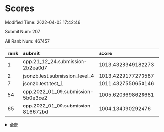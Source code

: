 # Scores

Modified Time: 2022-04-03 17:42:46

Submit Num: 207

All Rank Num: 467457

| rank |               submit               |       score        |       sigma        | pk_num |
| :--- | :--------------------------------- | :----------------- | :----------------- | :----- |
| 1    | cpp.21_12_24.submission-2b2ea0d7   | 1013.4328349182273 | 0.8127423160058891 | 9034   |
| 2    | jsonzb.test.submission_level_4     | 1013.4229177273587 | 0.7998723335598127 | 9031   |
| 7    | jsonzb.test.test_1                 | 1011.4327550650146 | 0.8222930761733608 | 9032   |
| 54   | cpp.2022_01_09.submission-5b0e3de2 | 1005.6206698628681 | 0.7180673507436595 | 9032   |
| 65   | cpp.2022_01_09.submission-816672bd | 1004.134090292476  | 0.7197661151795722 | 9032   |


<details>
<summary>全部</summary>

| rank |                 submit                 |       score        |       sigma        | pk_num |
| :--- | :------------------------------------- | :----------------- | :----------------- | :----- |
| 1    | cpp.21_12_24.submission-2b2ea0d7       | 1013.4328349182273 | 0.8127423160058891 | 9034   |
| 2    | jsonzb.test.submission_level_4         | 1013.4229177273587 | 0.7998723335598127 | 9031   |
| 3    | gobigger.level_3.submission_level_3_26 | 1012.6167748124226 | 0.7735856382546449 | 9033   |
| 4    | gobigger.level_3.submission_level_3_0  | 1011.7187720760562 | 0.7637660406575503 | 9035   |
| 5    | gobigger.level_3.submission_level_3_32 | 1011.5897229517572 | 0.7662430593246181 | 9030   |
| 6    | gobigger.level_3.submission_level_3_25 | 1011.4862858004011 | 0.7663602027317352 | 9034   |
| 7    | jsonzb.test.test_1                     | 1011.4327550650146 | 0.8222930761733608 | 9032   |
| 8    | gobigger.level_3.submission_level_3_11 | 1011.2577636747366 | 0.7801274537395033 | 9034   |
| 9    | gobigger.level_3.submission_level_3_8  | 1011.2100866467763 | 0.7545383197987817 | 9033   |
| 10   | gobigger.level_3.submission_level_3_31 | 1011.1362210974772 | 0.7742682209161578 | 9028   |
| 11   | gobigger.level_3.submission_level_3_12 | 1010.9928273140174 | 0.7338182288235481 | 9034   |
| 12   | gobigger.level_3.submission_level_3_45 | 1010.9626391278688 | 0.7629742456767501 | 9037   |
| 13   | gobigger.level_3.submission_level_3_38 | 1010.9221007980933 | 0.7847569796097547 | 9031   |
| 14   | gobigger.level_3.submission_level_3_35 | 1010.7393333380641 | 0.7581318976655955 | 9035   |
| 15   | gobigger.level_3.submission_level_3_23 | 1010.6988516690076 | 0.7525477821146078 | 9035   |
| 16   | gobigger.level_3.submission_level_3_47 | 1010.5145283345876 | 0.7831576980571883 | 9031   |
| 17   | gobigger.level_3.submission_level_3_22 | 1010.4940369451178 | 0.7795082261767751 | 9034   |
| 18   | gobigger.level_3.submission_level_3_13 | 1010.3196864369907 | 0.7588112211415317 | 9032   |
| 19   | gobigger.level_3.submission_level_3_40 | 1010.3087726731759 | 0.7566385278303217 | 9030   |
| 20   | gobigger.level_3.submission_level_3_15 | 1010.2220508230558 | 0.7460866496144389 | 9030   |
| 21   | gobigger.level_3.submission_level_3_49 | 1010.1706063513407 | 0.75031619206007   | 9033   |
| 22   | gobigger.level_3.submission_level_3_27 | 1010.1525737188927 | 0.7451445648425608 | 9038   |
| 23   | gobigger.level_3.submission_level_3_21 | 1010.1303195289195 | 0.770836964259191  | 9034   |
| 24   | gobigger.level_3.submission_level_3_6  | 1010.1186581829224 | 0.7816069618213285 | 9037   |
| 25   | gobigger.level_3.submission_level_3_2  | 1010.0732553267508 | 0.7764926909472176 | 9035   |
| 26   | gobigger.level_3.submission_level_3_37 | 1010.0211778450083 | 0.7640009786381511 | 9031   |
| 27   | gobigger.level_3.submission_level_3_10 | 1010.0083610303251 | 0.7363876876740146 | 9032   |
| 28   | gobigger.level_3.submission_level_3_14 | 1009.985826958685  | 0.7428295384720626 | 9028   |
| 29   | gobigger.level_3.submission_level_3_16 | 1009.9139912905982 | 0.7676858961526903 | 9032   |
| 30   | gobigger.level_3.submission_level_3_1  | 1009.8490137345256 | 0.7402952871246624 | 9034   |
| 31   | gobigger.level_3.submission_level_3_17 | 1009.841442369357  | 0.7512299609729741 | 9036   |
| 32   | gobigger.level_3.submission_level_3_43 | 1009.8051920383792 | 0.7407066268713726 | 9031   |
| 33   | gobigger.level_3.submission_level_3_4  | 1009.7938167102728 | 0.7400159035981256 | 9029   |
| 34   | gobigger.level_3.submission_level_3_28 | 1009.7790685729607 | 0.7673208349129189 | 9037   |
| 35   | gobigger.level_3.submission_level_3_29 | 1009.7339356080707 | 0.7613715456387571 | 9033   |
| 36   | gobigger.level_3.submission_level_3_48 | 1009.7292425138331 | 0.750308105985864  | 9029   |
| 37   | gobigger.level_3.submission_level_3_18 | 1009.7247296277113 | 0.7587558226777131 | 9032   |
| 38   | gobigger.level_3.submission_level_3_20 | 1009.7190338284314 | 0.7474511212399058 | 9031   |
| 39   | gobigger.level_3.submission_level_3_41 | 1009.7180111692181 | 0.7576084965187185 | 9034   |
| 40   | gobigger.level_3.submission_level_3_5  | 1009.7124594250566 | 0.7628543742925877 | 9034   |
| 41   | gobigger.level_3.submission_level_3_9  | 1009.7054145125422 | 0.7606831378759162 | 9034   |
| 42   | gobigger.level_3.submission_level_3_46 | 1009.6969303986184 | 0.7385963692315787 | 9031   |
| 43   | gobigger.level_3.submission_level_3_30 | 1009.5821941456543 | 0.7466153113283475 | 9033   |
| 44   | gobigger.level_3.submission_level_3_44 | 1009.4736721483952 | 0.7462837728004574 | 9033   |
| 45   | gobigger.level_3.submission_level_3_33 | 1009.2060456178697 | 0.7408073331000364 | 9029   |
| 46   | gobigger.level_3.submission_level_3_7  | 1009.1363024045953 | 0.767125010543849  | 9033   |
| 47   | gobigger.level_3.submission_level_3_39 | 1009.1052138024239 | 0.7327501277650739 | 9028   |
| 48   | gobigger.level_3.submission_level_3_24 | 1009.0810184121754 | 0.7604922582170194 | 9029   |
| 49   | gobigger.level_3.submission_level_3_36 | 1009.0449281211365 | 0.7477337531031271 | 9038   |
| 50   | gobigger.level_3.submission_level_3_34 | 1008.9508144359639 | 0.7641622689346297 | 9034   |
| 51   | gobigger.level_3.submission_level_3_19 | 1008.8266928683178 | 0.7464863117829331 | 9034   |
| 52   | gobigger.level_3.submission_level_3_3  | 1008.6291572170609 | 0.7440412569194308 | 9033   |
| 53   | gobigger.level_3.submission_level_3_42 | 1008.4451118455079 | 0.7394038358444066 | 9032   |
| 54   | cpp.2022_01_09.submission-5b0e3de2     | 1005.6206698628681 | 0.7180673507436595 | 9032   |
| 55   | gobigger.level_1.submission_level_1_44 | 1005.3118891229806 | 0.7252826506073101 | 9032   |
| 56   | gobigger.level_1.submission_level_1_12 | 1004.9626635915662 | 0.7127216450371119 | 9032   |
| 57   | gobigger.level_1.submission_level_1_34 | 1004.9492052259561 | 0.7199193000511533 | 9034   |
| 58   | gobigger.level_1.submission_level_1_21 | 1004.729793143748  | 0.7256550441319024 | 9027   |
| 59   | gobigger.level_1.submission_level_1_19 | 1004.7165062329622 | 0.7118662246115243 | 9039   |
| 60   | gobigger.level_1.submission_level_1_42 | 1004.6436879060524 | 0.713295867076557  | 9032   |
| 61   | gobigger.level_1.submission_level_1_43 | 1004.5339995214133 | 0.7197221395680545 | 9031   |
| 62   | gobigger.level_1.submission_level_1_24 | 1004.3833637096054 | 0.7235955201024648 | 9034   |
| 63   | gobigger.level_1.submission_level_1_27 | 1004.2397323435747 | 0.7155301372281929 | 9036   |
| 64   | gobigger.level_1.submission_level_1_11 | 1004.1341412015801 | 0.7095412203981439 | 9032   |
| 65   | cpp.2022_01_09.submission-816672bd     | 1004.134090292476  | 0.7197661151795722 | 9032   |
| 66   | gobigger.level_1.submission_level_1_13 | 1004.1121710377455 | 0.7191147270201828 | 9033   |
| 67   | gobigger.level_1.submission_level_1_47 | 1004.0757403221498 | 0.7101483837517927 | 9037   |
| 68   | gobigger.level_1.submission_level_1_49 | 1003.9838657665804 | 0.7276258309983114 | 9040   |
| 69   | gobigger.level_1.submission_level_1_30 | 1003.8267684539528 | 0.736939345181645  | 9032   |
| 70   | gobigger.level_1.submission_level_1_41 | 1003.8001531463507 | 0.7183426654281412 | 9034   |
| 71   | gobigger.level_1.submission_level_1_46 | 1003.7645942600911 | 0.7226683356174233 | 9032   |
| 72   | gobigger.level_1.submission_level_1_26 | 1003.7411518426227 | 0.7348902904857997 | 9036   |
| 73   | gobigger.level_1.submission_level_1_10 | 1003.7286247051976 | 0.7138146220807305 | 9032   |
| 74   | gobigger.level_1.submission_level_1_31 | 1003.7022923754049 | 0.7131916707543675 | 9033   |
| 75   | gobigger.level_1.submission_level_1_7  | 1003.5874470915497 | 0.7141529769797359 | 9033   |
| 76   | gobigger.level_1.submission_level_1_6  | 1003.5671544568354 | 0.7064043843157897 | 9030   |
| 77   | gobigger.level_1.submission_level_1_1  | 1003.5238097430795 | 0.7289757909628681 | 9033   |
| 78   | gobigger.level_1.submission_level_1_17 | 1003.5101999618273 | 0.7283378067649321 | 9029   |
| 79   | gobigger.level_1.submission_level_1_37 | 1003.480836723477  | 0.7196396963402232 | 9036   |
| 80   | gobigger.level_1.submission_level_1_36 | 1003.4696259135405 | 0.717175663023778  | 9037   |
| 81   | gobigger.level_1.submission_level_1_32 | 1003.422393174335  | 0.7107849683365385 | 9035   |
| 82   | gobigger.level_1.submission_level_1_15 | 1003.419172473247  | 0.7192748312404775 | 9034   |
| 83   | gobigger.level_1.submission_level_1_35 | 1003.3663374347485 | 0.721366085542638  | 9028   |
| 84   | gobigger.level_1.submission_level_1_40 | 1003.296668932223  | 0.7246847542956991 | 9030   |
| 85   | gobigger.level_1.submission_level_1_33 | 1003.2873858736968 | 0.7179261717729958 | 9031   |
| 86   | gobigger.level_1.submission_level_1_4  | 1003.2284839585554 | 0.7144065750507778 | 9031   |
| 87   | gobigger.level_1.submission_level_1_45 | 1003.1810996344299 | 0.7306389098918706 | 9036   |
| 88   | gobigger.level_1.submission_level_1_39 | 1003.1339175848493 | 0.7315268621960173 | 9033   |
| 89   | gobigger.level_1.submission_level_1_38 | 1003.1238052080884 | 0.717039139578493  | 9032   |
| 90   | gobigger.level_1.submission_level_1_28 | 1003.0475685903672 | 0.7204633882711526 | 9028   |
| 91   | gobigger.level_1.submission_level_1_16 | 1002.9976405770753 | 0.7218982012556063 | 9036   |
| 92   | gobigger.level_1.submission_level_1_0  | 1002.9614279666347 | 0.7165261898186109 | 9034   |
| 93   | gobigger.level_1.submission_level_1_9  | 1002.9133749929549 | 0.711853928758565  | 9034   |
| 94   | gobigger.level_1.submission_level_1_29 | 1002.8501821535972 | 0.7275851404105466 | 9033   |
| 95   | gobigger.level_1.submission_level_1_22 | 1002.8324969208937 | 0.7125685256958969 | 9034   |
| 96   | gobigger.level_1.submission_level_1_25 | 1002.8258307461705 | 0.7195665419854532 | 9035   |
| 97   | gobigger.level_1.submission_level_1_18 | 1002.7455122657387 | 0.705406488427779  | 9032   |
| 98   | gobigger.level_1.submission_level_1_14 | 1002.7444086542586 | 0.7077915006721011 | 9033   |
| 99   | gobigger.level_1.submission_level_1_20 | 1002.7384845062936 | 0.7077301618736224 | 9032   |
| 100  | gobigger.level_1.submission_level_1_23 | 1002.322052564978  | 0.7154522417445333 | 9032   |
| 101  | gobigger.level_1.submission_level_1_5  | 1002.0145521538051 | 0.7129005821688863 | 9032   |
| 102  | gobigger.level_1.submission_level_1_3  | 1001.8760805411301 | 0.7112289169791383 | 9030   |
| 103  | gobigger.level_1.submission_level_1_2  | 1001.8675996641263 | 0.7236461608994099 | 9034   |
| 104  | gobigger.level_1.submission_level_1_48 | 1001.7855756317782 | 0.7124901933639702 | 9036   |
| 105  | gobigger.level_1.submission_level_1_8  | 1001.4812686956006 | 0.7186913135588932 | 9031   |
| 106  | gobigger.random.submission_random_7    | 997.9623867277935  | 0.6998307001326222 | 9034   |
| 107  | gobigger.random.submission_random_13   | 997.181751802918   | 0.7014993571310321 | 9037   |
| 108  | gobigger.random.submission_random_14   | 997.0422183376928  | 0.7106657553479655 | 9030   |
| 109  | gobigger.random.submission_random_23   | 996.7713960141616  | 0.7051418813438355 | 9035   |
| 110  | gobigger.random.submission_random_3    | 996.7587807958593  | 0.7182487330957389 | 9037   |
| 111  | gobigger.random.submission_random_11   | 996.7520282803374  | 0.7143173176233892 | 9028   |
| 112  | gobigger.random.submission_random_22   | 996.6917863148294  | 0.7097292047660277 | 9034   |
| 113  | gobigger.random.submission_random_9    | 996.6233635159264  | 0.7019844326459572 | 9038   |
| 114  | gobigger.random.submission_random_36   | 996.5812435422343  | 0.712421923727796  | 9035   |
| 115  | gobigger.random.submission_random_26   | 996.5603054355665  | 0.7038128584947774 | 9034   |
| 116  | gobigger.random.submission_random_30   | 996.5354966127677  | 0.6981634565086365 | 9034   |
| 117  | gobigger.random.submission_random_41   | 996.490948790286   | 0.7002462997078485 | 9037   |
| 118  | gobigger.random.submission_random_6    | 996.4645582625166  | 0.7126548438765011 | 9028   |
| 119  | gobigger.random.submission_random_0    | 996.2926182060352  | 0.7022162798880986 | 9028   |
| 120  | gobigger.random.submission_random_47   | 996.2092097642912  | 0.7071116206677234 | 9034   |
| 121  | gobigger.random.submission_random_45   | 996.2000896707193  | 0.7156511731299251 | 9025   |
| 122  | gobigger.random.submission_random_4    | 996.1233616570596  | 0.7148588780064258 | 9034   |
| 123  | gobigger.random.submission_random_5    | 996.1016969587413  | 0.7030229352806245 | 9035   |
| 124  | gobigger.random.submission_random_12   | 996.0745008599841  | 0.7102219203757636 | 9038   |
| 125  | gobigger.random.submission_random_24   | 996.0601704981352  | 0.7012918175391876 | 9032   |
| 126  | gobigger.random.submission_random_46   | 996.0326345663168  | 0.7017863216149198 | 9032   |
| 127  | gobigger.random.submission_random_38   | 995.9888262044265  | 0.7178840348833674 | 9032   |
| 128  | gobigger.random.submission_random_31   | 995.9807682976859  | 0.712136998310734  | 9031   |
| 129  | gobigger.random.submission_random_27   | 995.9753875759482  | 0.7178681171900966 | 9029   |
| 130  | gobigger.random.submission_random_34   | 995.878350345349   | 0.7153294828575536 | 9034   |
| 131  | gobigger.random.submission_random_42   | 995.7622130412205  | 0.7170957352829603 | 9038   |
| 132  | gobigger.random.submission_random_8    | 995.7411496533007  | 0.7150322964928115 | 9035   |
| 133  | gobigger.random.submission_random_2    | 995.7285582194663  | 0.7158759544655481 | 9032   |
| 134  | gobigger.random.submission_random_44   | 995.6478384099177  | 0.7140864143497889 | 9032   |
| 135  | gobigger.random.submission_random_48   | 995.519109761929   | 0.714980952350418  | 9031   |
| 136  | gobigger.random.submission_random_29   | 995.5076594578337  | 0.7196930729996187 | 9032   |
| 137  | gobigger.random.submission_random_21   | 995.5060354894127  | 0.7163384272979199 | 9035   |
| 138  | gobigger.random.submission_random_20   | 995.4794182868383  | 0.7122579418433255 | 9033   |
| 139  | gobigger.random.submission_random_10   | 995.4382133132666  | 0.7097366431649405 | 9031   |
| 140  | gobigger.random.submission_random_40   | 995.3939066896083  | 0.7264820313498094 | 9035   |
| 141  | gobigger.random.submission_random_19   | 995.3180009299532  | 0.7166005847324298 | 9033   |
| 142  | gobigger.random.submission_random_16   | 995.200896879004   | 0.7279872960348596 | 9036   |
| 143  | gobigger.random.submission_random_28   | 995.1912327354589  | 0.7143595639472662 | 9035   |
| 144  | gobigger.random.submission_random_15   | 995.1760944095238  | 0.7063262276475604 | 9030   |
| 145  | gobigger.random.submission_random_39   | 995.1560543198639  | 0.7093812009092396 | 9030   |
| 146  | gobigger.random.submission_random_35   | 995.1323914857213  | 0.6976326384922746 | 9033   |
| 147  | gobigger.random.submission_random_17   | 995.1161750079411  | 0.7011905926151111 | 9033   |
| 148  | gobigger.random.submission_random_33   | 995.1021334144524  | 0.7228412438575861 | 9034   |
| 149  | gobigger.random.submission_random_18   | 994.9753212678082  | 0.7290706743369294 | 9034   |
| 150  | gobigger.random.submission_random_43   | 994.9180857376009  | 0.7107547532784234 | 9030   |
| 151  | gobigger.random.submission_random_37   | 994.8838878610411  | 0.7111907228125207 | 9028   |
| 152  | gobigger.random.submission_random_1    | 994.8166361745131  | 0.7078715461322508 | 9037   |
| 153  | gobigger.random.submission_random_32   | 994.8017624995288  | 0.7123719158351451 | 9031   |
| 154  | gobigger.random.submission_random_25   | 994.5066608705246  | 0.7302733351652182 | 9034   |
| 155  | gobigger.random.submission_random_49   | 994.3850338000166  | 0.720366165623589  | 9037   |
| 156  | gobigger.level_2.submission_level_2_40 | 993.6917095594217  | 0.7324816010061269 | 9031   |
| 157  | gobigger.level_2.submission_level_2_31 | 993.5923895130057  | 0.7268339686159642 | 9030   |
| 158  | gobigger.level_2.submission_level_2_38 | 993.5393807611562  | 0.7496600114837796 | 9034   |
| 159  | gobigger.level_2.submission_level_2_30 | 993.5195996532918  | 0.714954176336981  | 9035   |
| 160  | gobigger.level_2.submission_level_2_21 | 993.4410170347862  | 0.7243679546653669 | 9034   |
| 161  | gobigger.level_2.submission_level_2_2  | 993.4386332147725  | 0.7243734120451223 | 9034   |
| 162  | gobigger.level_2.submission_level_2_46 | 993.1231870755843  | 0.7298843366117308 | 9036   |
| 163  | gobigger.level_2.submission_level_2_26 | 993.1094896527039  | 0.7451037639132804 | 9029   |
| 164  | gobigger.level_2.submission_level_2_15 | 993.077160413726   | 0.7217664144615193 | 9035   |
| 165  | gobigger.level_2.submission_level_2_20 | 993.0209120839352  | 0.7409450086675704 | 9028   |
| 166  | gobigger.level_2.submission_level_2_25 | 992.9018156257237  | 0.7301895673905506 | 9031   |
| 167  | gobigger.level_2.submission_level_2_1  | 992.8750727983912  | 0.7447085003421441 | 9036   |
| 168  | gobigger.level_2.submission_level_2_35 | 992.8736350806718  | 0.7359479936759468 | 9032   |
| 169  | gobigger.level_2.submission_level_2_48 | 992.7337359592311  | 0.7272115005999298 | 9032   |
| 170  | gobigger.level_2.submission_level_2_47 | 992.7280671734294  | 0.7244722873069438 | 9032   |
| 171  | gobigger.level_2.submission_level_2_29 | 992.7207997742007  | 0.7604906890075769 | 9035   |
| 172  | gobigger.level_2.submission_level_2_16 | 992.6494460163453  | 0.7448385329760892 | 9036   |
| 173  | gobigger.level_2.submission_level_2_22 | 992.468431870511   | 0.7342520870076988 | 9031   |
| 174  | gobigger.level_2.submission_level_2_5  | 992.3960396010568  | 0.7327541228338963 | 9031   |
| 175  | gobigger.level_2.submission_level_2_33 | 992.39092639313    | 0.7388760176987137 | 9033   |
| 176  | gobigger.level_2.submission_level_2_42 | 992.3356152298645  | 0.7355751831718815 | 9037   |
| 177  | gobigger.level_2.submission_level_2_10 | 992.3223206179225  | 0.7526731148760434 | 9030   |
| 178  | gobigger.level_2.submission_level_2_27 | 992.3002940993907  | 0.7499891825806437 | 9035   |
| 179  | gobigger.level_2.submission_level_2_36 | 992.2483028531425  | 0.7506374008293246 | 9037   |
| 180  | gobigger.level_2.submission_level_2_9  | 992.1465261733555  | 0.746314830990201  | 9031   |
| 181  | gobigger.level_2.submission_level_2_18 | 992.1187966075807  | 0.7528052907125914 | 9032   |
| 182  | gobigger.level_2.submission_level_2_12 | 992.0092257451025  | 0.7517460645273254 | 9033   |
| 183  | gobigger.level_2.submission_level_2_43 | 991.9835604769952  | 0.755390267147603  | 9036   |
| 184  | gobigger.level_2.submission_level_2_41 | 991.9102310527088  | 0.755899981869248  | 9037   |
| 185  | gobigger.level_2.submission_level_2_49 | 991.8886054594361  | 0.7544491338964339 | 9034   |
| 186  | gobigger.level_2.submission_level_2_45 | 991.8803297608747  | 0.7442155297125433 | 9030   |
| 187  | gobigger.level_2.submission_level_2_44 | 991.8596321212119  | 0.7506808579717914 | 9034   |
| 188  | gobigger.level_2.submission_level_2_13 | 991.7872281023755  | 0.734987377421885  | 9034   |
| 189  | gobigger.level_2.submission_level_2_7  | 991.6961972615856  | 0.739566287753292  | 9033   |
| 190  | gobigger.level_2.submission_level_2_23 | 991.4629389576972  | 0.737021353573699  | 9035   |
| 191  | gobigger.level_2.submission_level_2_32 | 991.4329386999727  | 0.7544501515378927 | 9035   |
| 192  | gobigger.level_2.submission_level_2_19 | 991.3802988303866  | 0.7578688431855506 | 9034   |
| 193  | gobigger.level_2.submission_level_2_37 | 991.330482618979   | 0.7582757305610088 | 9032   |
| 194  | gobigger.level_2.submission_level_2_28 | 991.3102274157436  | 0.7658137954443055 | 9031   |
| 195  | gobigger.level_2.submission_level_2_6  | 991.2607642559619  | 0.7615993824024635 | 9035   |
| 196  | gobigger.level_2.submission_level_2_14 | 991.0977672261153  | 0.7464910311490673 | 9028   |
| 197  | gobigger.level_2.submission_level_2_17 | 991.0881504387329  | 0.7574090725166829 | 9033   |
| 198  | gobigger.level_2.submission_level_2_0  | 991.085844144909   | 0.7448063313702912 | 9035   |
| 199  | gobigger.level_2.submission_level_2_3  | 990.9943847519742  | 0.7397517624091844 | 9034   |
| 200  | gobigger.level_2.submission_level_2_4  | 990.9165320516662  | 0.760572387339065  | 9036   |
| 201  | gobigger.level_2.submission_level_2_24 | 990.9056946721919  | 0.7308408585706748 | 9026   |
| 202  | gobigger.level_2.submission_level_2_39 | 990.7278763159129  | 0.7678556400799054 | 9032   |
| 203  | gobigger.level_2.submission_level_2_34 | 990.6276002796386  | 0.7543655074517795 | 9035   |
| 204  | gobigger.level_2.submission_level_2_11 | 990.2909760624331  | 0.7578319959853133 | 9036   |
| 205  | gobigger.level_2.submission_level_2_8  | 990.0758398678881  | 0.764888117954072  | 9036   |
| 206  | gobigger.none.submission_none_1        | 979.88972835953    | 1.3859883370484865 | 9033   |
| 207  | gobigger.none.submission_none_0        | 976.7771583175685  | 1.3643796986278711 | 9033   |

</details>